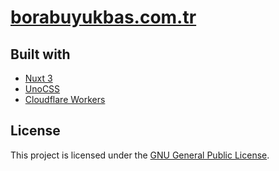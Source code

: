 # [borabuyukbas.com.tr](https://borabuyukbas.com.tr)

## Built with

- [Nuxt 3](https://nuxt.com/)
- [UnoCSS](https://unocss.dev/)
- [Cloudflare Workers](https://workers.cloudflare.com/)

## License

This project is licensed under the [GNU General Public License](LICENSE.md).
